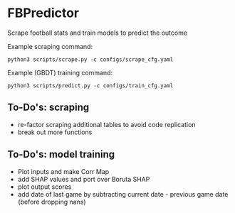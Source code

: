 # FBPredictor
Scrape football stats and train models to predict the outcome

Example scraping command:

```
python3 scripts/scrape.py -c configs/scrape_cfg.yaml
```

Example (GBDT) training command:

```
python3 scripts/predict.py -c configs/train_cfg.yaml
```

## To-Do's: scraping
* re-factor scraping additional tables to avoid code replication
* break out more functions

## To-Do's: model training
* Plot inputs and make Corr Map
* add SHAP values and port over Boruta SHAP
* plot output scores
* add date of last game by subtracting current date - previous game date (before dropping nans)
